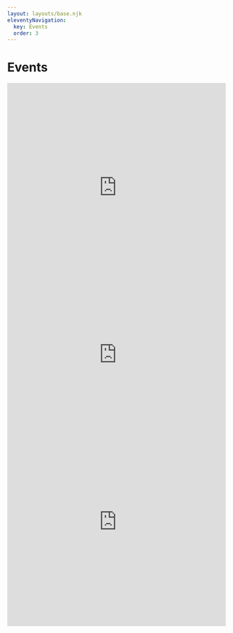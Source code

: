 ```yaml
---
layout: layouts/base.njk
eleventyNavigation:
  key: Events
  order: 3
---
```

# Events

<embed src="https://events.humanitix.com/host/degrowth-network#events" style="width:100%; height: 50vw;">

<embed src="https://jessubkim.github.io/" style="width:100%; height: 30vw;">

<embed src="https://jessubkim.github.io/facebook_embed.html" style="width:100%; height: 50vw;">

